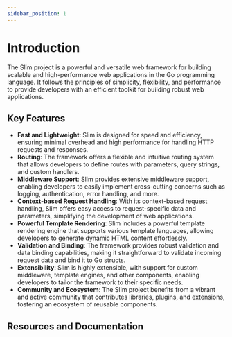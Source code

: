 ```yaml
---
sidebar_position: 1
---
```


# Introduction

The Slim project is a powerful and versatile web framework for building scalable and high-performance web applications in the Go programming language. It follows the principles of simplicity, flexibility, and performance to provide developers with an efficient toolkit for building robust web applications.

## Key Features

- **Fast and Lightweight**: Slim is designed for speed and efficiency, ensuring minimal overhead and high performance for handling HTTP requests and responses. 
- **Routing**: The framework offers a flexible and intuitive routing system that allows developers to define routes with parameters, query strings, and custom handlers.
- **Middleware Support**: Slim provides extensive middleware support, enabling developers to easily implement cross-cutting concerns such as logging, authentication, error handling, and more.
- **Context-based Request Handling**: With its context-based request handling, Slim offers easy access to request-specific data and parameters, simplifying the development of web applications.
- **Powerful Template Rendering**: Slim includes a powerful template rendering engine that supports various template languages, allowing developers to generate dynamic HTML content effortlessly.
- **Validation and Binding**: The framework provides robust validation and data binding capabilities, making it straightforward to validate incoming request data and bind it to Go structs.
- **Extensibility**: Slim is highly extensible, with support for custom middleware, template engines, and other components, enabling developers to tailor the framework to their specific needs.
- **Community and Ecosystem**: The Slim project benefits from a vibrant and active community that contributes libraries, plugins, and extensions, fostering an ecosystem of reusable components.

## Resources and Documentation